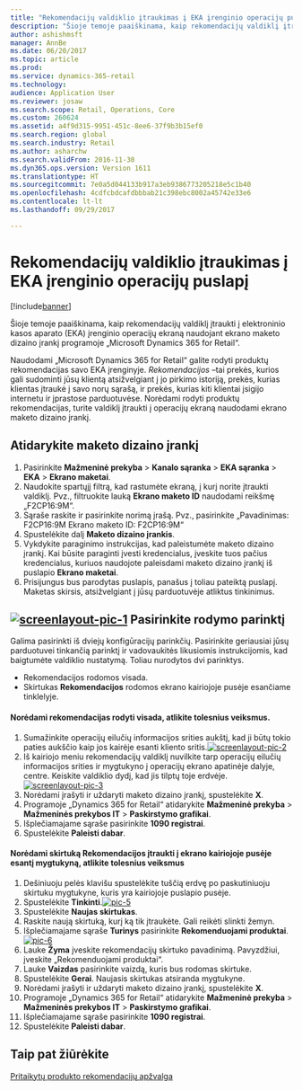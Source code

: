 ```yaml
---
title: "Rekomendacijų valdiklio įtraukimas į EKA įrenginio operacijų puslapį"
description: "Šioje temoje paaiškinama, kaip rekomendacijų valdiklį įtraukti į elektroninio kasos aparato (EKA) įrenginio operacijų ekraną naudojant ekrano maketo dizaino įrankį programoje „Microsoft Dynamics 365 for Retail“."
author: ashishmsft
manager: AnnBe
ms.date: 06/20/2017
ms.topic: article
ms.prod: 
ms.service: dynamics-365-retail
ms.technology: 
audience: Application User
ms.reviewer: josaw
ms.search.scope: Retail, Operations, Core
ms.custom: 260624
ms.assetid: a4f9d315-9951-451c-8ee6-37f9b3b15ef0
ms.search.region: global
ms.search.industry: Retail
ms.author: asharchw
ms.search.validFrom: 2016-11-30
ms.dyn365.ops.version: Version 1611
ms.translationtype: HT
ms.sourcegitcommit: 7e0a5d044133b917a3eb9386773205218e5c1b40
ms.openlocfilehash: 4cdfcbdcafdbbbab21c398ebc8002a45742e33e6
ms.contentlocale: lt-lt
ms.lasthandoff: 09/29/2017

---
```


# <a name="add-a-recommendations-control-to-the-transaction-page-on-a-pos-device"></a>Rekomendacijų valdiklio įtraukimas į EKA įrenginio operacijų puslapį

[!include[banner](includes/banner.md)]


Šioje temoje paaiškinama, kaip rekomendacijų valdiklį įtraukti į elektroninio kasos aparato (EKA) įrenginio operacijų ekraną naudojant ekrano maketo dizaino įrankį programoje „Microsoft Dynamics 365 for Retail“.

Naudodami „Microsoft Dynamics 365 for Retail“ galite rodyti produktų rekomendacijas savo EKA įrenginyje. *Rekomendacijos* –tai prekės, kurios gali sudominti jūsų klientą atsižvelgiant į jo pirkimo istoriją, prekės, kurias klientas įtraukė į savo norų sąrašą, ir prekės, kurias kiti klientai įsigijo internetu ir įprastose parduotuvėse. Norėdami rodyti produktų rekomendacijas, turite valdiklį įtraukti į operacijų ekraną naudodami ekrano maketo dizaino įrankį.

## <a name="open-layout-designer"></a>Atidarykite maketo dizaino įrankį
1.  Pasirinkite **Mažmeninė prekyba** &gt; **Kanalo sąranka** &gt; **EKA sąranka** &gt; **EKA** &gt; **Ekrano maketai**.
2.  Naudokite spartųjį filtrą, kad rastumėte ekraną, į kurį norite įtraukti valdiklį. Pvz., filtruokite lauką **Ekrano maketo ID** naudodami reikšmę „F2CP16:9M“.
3.  Sąraše raskite ir pasirinkite norimą įrašą. Pvz., pasirinkite „Pavadinimas: F2CP16:9M Ekrano maketo ID: F2CP16:9M“
4.  Spustelėkite dalį **Maketo dizaino įrankis**.
5.  Vykdykite paraginimo instrukcijas, kad paleistumėte maketo dizaino įrankį. Kai būsite paraginti įvesti kredencialus, įveskite tuos pačius kredencialus, kuriuos naudojote paleisdami maketo dizaino įrankį iš puslapio **Ekrano maketai**.
6.  Prisijungus bus parodytas puslapis, panašus į toliau pateiktą puslapį. Maketas skirsis, atsižvelgiant į jūsų parduotuvėje atliktus tinkinimus.

[![screenlayout-pic-1](./media/screenlayout-pic-1.png)](./media/screenlayout-pic-1.png) Pasirinkite rodymo parinktį
-----------------------

Galima pasirinkti iš dviejų konfigūracijų parinkčių. Pasirinkite geriausiai jūsų parduotuvei tinkančią parinktį ir vadovaukitės likusiomis instrukcijomis, kad baigtumėte valdiklio nustatymą. Toliau nurodytos dvi parinktys.
-   Rekomendacijos rodomos visada.
-   Skirtukas **Rekomendacijos** rodomos ekrano kairiojoje pusėje esančiame tinklelyje.

#### <a name="to-make-recommendations-always-visible"></a>Norėdami rekomendacijas rodyti visada, atlikite tolesnius veiksmus.

1.  Sumažinkite operacijų eilučių informacijos srities aukštį, kad ji būtų tokio paties aukščio kaip jos kairėje esanti kliento sritis.[](./media/pic-2.png)[![screenlayout-pic-2](./media/screenlayout-pic-2.png)](./media/screenlayout-pic-2.png)
2.  Iš kairiojo meniu rekomendacijų valdiklį nuvilkite tarp operacijų eilučių informacijos srities ir mygtukyno į operacijų ekrano apatinėje dalyje, centre. Keiskite valdiklio dydį, kad jis tilptų toje erdvėje.[](./media/pic-3.png)[![screenlayout-pic-3](./media/screenlayout-pic-3.png)](./media/screenlayout-pic-3.png)
3.  Norėdami įrašyti ir uždaryti maketo dizaino įrankį, spustelėkite **X**.
4.  Programoje „Dynamics 365 for Retail“ atidarykite **Mažmeninė prekyba** &gt; **Mažmeninės prekybos IT** &gt; **Paskirstymo grafikai**.
5.  Išplečiamajame sąraše pasirinkite **1090 registrai**.
6.  Spustelėkite **Paleisti dabar**.

#### <a name="to-add-a-recommendations-tab-to-the-button-grid-on-the-right-side-of-the-screen"></a>Norėdami skirtuką Rekomendacijos įtraukti į ekrano kairiojoje pusėje esantį mygtukyną, atlikite tolesnius veiksmus

1.  Dešiniuoju pelės klavišu spustelėkite tuščią erdvę po paskutiniuoju skirtuku mygtukyne, kuris yra kairiojoje puslapio pusėje.
2.  Spustelėkite **Tinkinti**.[![pic-5](./media/pic-5.png)](./media/pic-5.png)
3.  Spustelėkite **Naujas skirtukas**.
4.  Raskite naują skirtuką, kurį ką tik įtraukėte. Gali reikėti slinkti žemyn.
5.  Išplečiamajame sąraše **Turinys** pasirinkite **Rekomenduojami produktai**. [![pic-6](./media/pic-6.png)](./media/pic-6.png)
6.  Lauke **Žyma** įveskite rekomendacijų skirtuko pavadinimą. Pavyzdžiui, įveskite „Rekomenduojami produktai“.
7.  Lauke **Vaizdas** pasirinkite vaizdą, kuris bus rodomas skirtuke.
8.  Spustelėkite **Gerai**. Naujasis skirtukas atsiranda mygtukyne.
9.  Norėdami įrašyti ir uždaryti maketo dizaino įrankį, spustelėkite **X**.
10. Programoje „Dynamics 365 for Retail“ atidarykite **Mažmeninė prekyba** &gt; **Mažmeninės prekybos IT** &gt; **Paskirstymo grafikai**.
11. Išplečiamajame sąraše pasirinkite **1090 registrai**.
12. Spustelėkite **Paleisti dabar**.


<a name="see-also"></a>Taip pat žiūrėkite
--------

[Pritaikytų produkto rekomendacijų apžvalga](personalized-product-recommendations.md)




